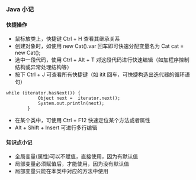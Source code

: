 ### Java 小记
#### 快捷操作
* 鼠标放类上，快捷键 Ctrl + H 查看其继承关系
* 创建对象时，如使用 new Cat().var 回车即可快速分配变量名为 Cat cat = new Cat();
* 选中一段代码，使用 Ctrl + Alt + T 对这段代码进行快速编辑（如加程序控制结构或异常处理结构等）
* 按下 Ctrl + J 可查看所有快捷键（如 itit 回车，可快捷构造出迭代器的循环语句）
```
while (iterator.hasNext()) {
            Object next =  iterator.next();
            System.out.println(next);
        }
```
* 在某个类中，可使用 Ctrl + F12 快速定位某个方法或者属性
* Alt + Shift + Insert 可进行多行编辑

#### 知识点小记
* 全局变量(属性)可以不赋值，直接使用，因为有默认值
* 局部变量必须赋值后，才能使用，因为没有默认值
* 局部变量只能在本类中对应的方法中使用